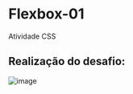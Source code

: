 # Flexbox-01
Atividade CSS

## Realização do desafio:
![image](https://github.com/user-attachments/assets/ed09bb72-f9d9-453b-8eeb-eecac058cb87)
